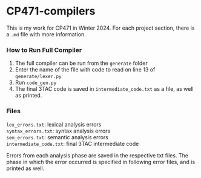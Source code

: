 # CP471-compilers

This is my work for CP471 in Winter 2024.
For each project section, there is a `.md` file with more information. 

### How to Run Full Compiler
1. The full compiler can be run from the `generate` folder
2. Enter the name of the file with code to read on line 13 of `generate/lexer.py`
3. Run `code_gen.py`
4. The final 3TAC code is saved in `intermediate_code.txt` as a file, as well as printed.

### Files
`lex_errors.txt`: lexical analysis errors  
`syntax_errors.txt`: syntax analysis errors  
`sem_errors.txt`: semantic analysis errors  
`intermediate_code.txt`: final 3TAC intermediate code  

Errors from each analysis phase are saved in the respective txt files. The phase in which the error occurred is specified in following error files, and is printed as well.
